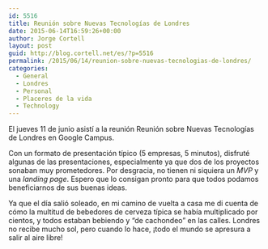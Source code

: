 ```yaml
---
id: 5516
title: Reunión sobre Nuevas Tecnologías de Londres
date: 2015-06-14T16:59:26+00:00
author: Jorge Cortell
layout: post
guid: http://blog.cortell.net/es/?p=5516
permalink: /2015/06/14/reunion-sobre-nuevas-tecnologias-de-londres/
categories:
  - General
  - Londres
  - Personal
  - Placeres de la vida
  - Technology
---
```

El jueves 11 de junio asistí a la reunión Reunión sobre Nuevas Tecnologías de Londres en Google Campus.

Con un formato de presentación típico (5 empresas, 5 minutos), disfruté algunas de las presentaciones, especialmente ya que dos de los proyectos sonaban muy prometedores. Por desgracia, no tienen ni siquiera un _MVP_ y una _landing page_. Espero que lo consigan pronto para que todos podamos beneficiarnos de sus buenas ideas.

Ya que el día salió soleado, en mi camino de vuelta a casa me di cuenta de cómo la multitud de bebedores de cerveza típica se había multiplicado por cientos, y todos estaban bebiendo y &#8220;de cachondeo&#8221; en las calles. Londres no recibe mucho sol, pero cuando lo hace, ¡todo el mundo se apresura a salir al aire libre!